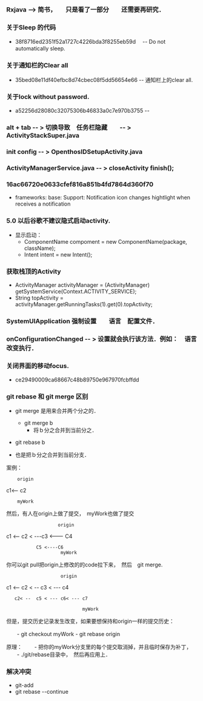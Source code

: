 ### Rxjava  --> 简书，　　只是看了一部分　　还需要再研究．

### 关于Sleep 的代码
  - 38f8716ed2351f52a1727c4226bda3f8255eb59d 　-- Do not automatically sleep.

### 关于通知栏的Clear all
  - 35bed08e11df40efbc8d74cbec08f5dd56654e66  -- 通知栏上的clear all.

### 关于lock without password.
  - a52256d28080c32075306b46833a0c7e970b3755  --

### alt + tab  -- > 切换导致　任务栏隐藏　　-- > ActivityStackSuper.java


### init config   -- > OpenthosIDSetupActivity.java


### ActivityManagerService.java   -- >  closeActivity    finish();


### 16ac66720e0633cfef816a851b4fd7864d360f70
   - frameworks: base: Support: Notification icon changes hightlight when receives a notification


### 5.0 以后谷歌不建议隐式启动activity.
  - 显示启动：
    - ComponentName compoment = new ComponentName(package, className);
    - Intent intent = new Intent();
    
###  获取栈顶的Activity
  - ActivityManager activityManager = (ActivityManager) getSystemService(Context.ACTIVITY_SERVICE);
  - String topActivity = activityManager.getRunningTasks(1).get(0).topActivity;
  
### SystemUIApplication    强制设置　　语言　配置文件．

### onConfigurationChanged    -- >  设置就会执行该方法．例如：　语言改变执行．

### 关闭界面的移动focus.
  - ce29490009ca68667c48b89750e967970fcbffdd

### git rebase 和 git merge 区别
  - git merge 是用来合并两个分之的．
    - git merge b
      - 将ｂ分之合并到当前分之．

  - git rebase b
   - 也是把ｂ分之合并到当前分支．

案例：

        origin

  c1<-- c2 

        myWork

然后，有人在origin上做了提交，　myWork也做了提交

                       origin

c1 <-- c2 < ---c3 <--- C4

               C5 <----C6
                        myWork

你可以git pull把origin上修改的的code拉下来，　然后　git merge.

                        origin

c1 <-- c2 < -- c3 < --- c4

       c2< --  c5 < --- c6< --- c7

                                myWork

但是，提交历史记录发生改变，如果要想保持和origin一样的提交历史：

　　- git checkout myWork
    - git rebase origin

原理：
　　- 把你的myWork分支里的每个提交取消掉，并且临时保存为补丁，
　　- ./git/rebase目录中，　然后再应用上．

    

### 解决冲突
  - git-add
  - git rebase --continue

















 

